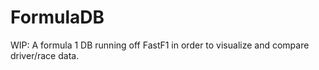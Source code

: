 # FormulaDB
WIP: A formula 1 DB running off FastF1 in order to visualize and compare driver/race data.
